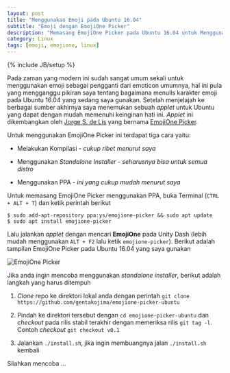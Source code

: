 ```yaml
---
layout: post
title: "Menggunakan Emoji pada Ubuntu 16.04"
subtitle: "Emoji dengan EmojiOne Picker"
description: "Memasang EmojiOne Picker pada Ubuntu 16.04 untuk Menggunakan Emoji"
category: Linux
tags: [emoji, emojione, linux]
---
```

{% include JB/setup %}

Pada zaman yang modern ini sudah sangat umum sekali untuk menggunakan emoji sebagai pengganti dari emoticon umumnya, hal ini pula yang mengganggu pikiran saya tentang bagaimana menulis karakter emoji pada Ubuntu 16.04 yang sedang saya gunakan. Setelah menjelajah ke berbagai sumber akhirnya saya menemukan sebuah _applet_ untuk Ubuntu yang dapat dengan mudah memenuhi keinginan hati ini. _Applet_ ini dikembangkan oleh [Jorge S. de Lis](https://twitter.com/gentakojima) yang bernama [EmojiOne Picker](https://github.com/gentakojima/emojione-picker-ubuntu).

<!--more-->
Untuk menggunakan EmojiOne Picker ini terdapat tiga cara yaitu:

- Melakukan Kompilasi - _cukup ribet menurut saya_

- Menggunakan _Standalone Installer_ - _seharusnya bisa untuk semua distro_

- Menggunakan PPA - _ini yang cukup mudah menurut saya_

Untuk memasang EmojiOne Picker menggunakan PPA, buka Terminal (`CTRL + ALT + T`) dan ketik perintah berikut

    $ sudo add-apt-repository ppa:ys/emojione-picker && sudo apt update
    $ sudo apt install emojione-picker

Lalu jalankan _applet_ dengan mencari **EmojiOne** pada Unity Dash (lebih mudah menggunakan `ALT + F2` lalu ketik `emojione-picker`).
Berikut adalah tampilan EmojiOne Picker pada Ubuntu 16.04 yang saya gunakan

<img src="{{ site.baseurl }}/img/emojione-picker.gif" class="img-responsive" alt="EmojiOne Picker">

Jika anda ingin mencoba menggunakan _standalone installer_, berikut adalah langkah yang harus ditempuh

1. _Clone_ repo ke direktori lokal anda dengan perintah `git clone https://github.com/gentakojima/emojione-picker-ubuntu`

2. Pindah ke direktori tersebut dengan `cd emojione-picker-ubuntu` dan _checkout_ pada rilis stabil terakhir dengan memeriksa rilis `git tag -l`. Contoh _checkout_ `git checkout v0.1`

3. Jalankan `./install.sh`, jika ingin membuangnya jalan `./install.sh` kembali

Silahkan mencoba ...